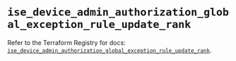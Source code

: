# `ise_device_admin_authorization_global_exception_rule_update_rank`

Refer to the Terraform Registry for docs: [`ise_device_admin_authorization_global_exception_rule_update_rank`](https://registry.terraform.io/providers/ciscodevnet/ise/0.2.11/docs/resources/device_admin_authorization_global_exception_rule_update_rank).
